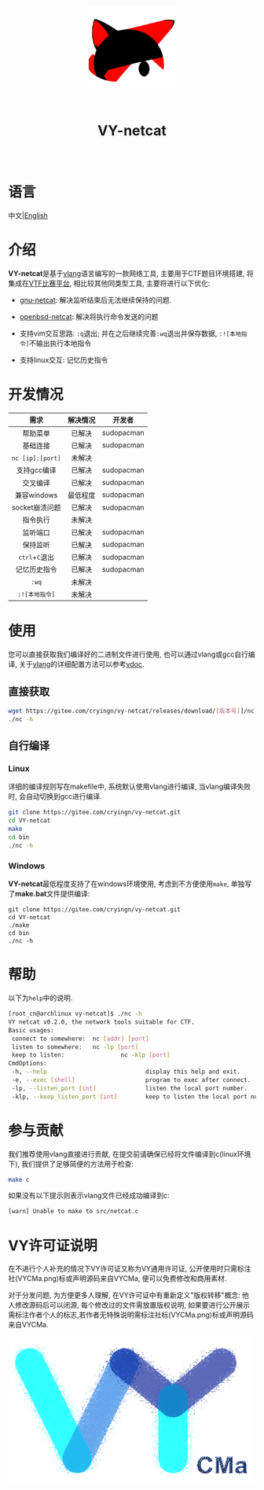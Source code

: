 <div align="center" style="display:grid;place-items:center;">
<p>
    <a href="https://gitee.com/cryingn/vy-netcat" target="_blank"><img width="180" src="./image/VY-netcat.png" alt="VY-netcat logo"></a>
<h1>VY-netcat</h1>
</p>
</div>

# 语言

中文|[English](./README.md)

# 介绍

**VY-netcat**是基于[vlang](https://vlang.io/)语言编写的一款网络工具, 主要用于CTF题目环境搭建, 将集成在[VTF比赛平台](https://gitee.com/cryingn/vtf), 相比较其他同类型工具, 主要将进行以下优化:

* [gnu-netcat](https://netcat.sourceforge.net/): 解决监听结束后无法继续保持的问题.

* [openbsd-netcat](https://man.openbsd.org/nc.1): 解决将执行命令发送的问题

* 支持vim交互思路: `:q`退出; 并在之后继续完善`:wq`退出并保存数据, `:![本地指令]`不输出执行本地指令

* 支持linux交互: 记忆历史指令

# 开发情况

| 需求               | 解决情况 | 开发者        |
|:----------------:|:----:|:----------:|
| 帮助菜单             | 已解决  | sudopacman |
| 基础连接             | 已解决  | sudopacman |
| `nc [ip]:[port]` | 未解决  |            |
| 支持gcc编译          | 已解决  | sudopacman |
| 交叉编译             | 已解决  | sudopacman |
| 兼容windows        | 最低程度 | sudopacman |
| socket崩溃问题       | 已解决  | sudopacman |
| 指令执行             | 未解决  |            |
| 监听端口             | 已解决  | sudopacman |
| 保持监听             | 已解决  | sudopacman |
| `ctrl`+`C`退出     | 已解决  | sudopacman |
| 记忆历史指令           | 已解决  | sudopacman |
| `:wq`            | 未解决  |            |
| `:![本地指令]`       | 未解决  |            |

# 使用

您可以直接获取我们编译好的二进制文件进行使用, 也可以通过vlang或gcc自行编译, 关于[vlang](https://vlang.io/)的详细配置方法可以参考[vdoc](https://gitee.com/sakana_ctf/vdoc).

## 直接获取

```bash
wget https://gitee.com/cryingn/vy-netcat/releases/download/[版本号]]/nc
./nc -h
```

## 自行编译

### Linux

详细的编译规则写在makefile中, 系统默认使用vlang进行编译, 当vlang编译失败时, 会自动切换到gcc进行编译.

```bash
git clone https://gitee.com/cryingn/vy-netcat.git
cd VY-netcat
make
cd bin
./nc -h
```

### Windows

**VY-netcat**最低程度支持了在windows环境使用, 考虑到不方便使用`make`, 单独写了**make.bat**文件提供编译:

```shell
git clone https://gitee.com/cryingn/vy-netcat.git
cd VY-netcat
./make
cd bin
./nc -h
```

# 帮助

以下为`help`中的说明.

```bash
[root_cn@archlinux vy-netcat]$ ./nc -h
VY netcat v0.2.0, the network tools suitable for CTF.
Basic usages:
 connect to somewhere:  nc [addr] [port]
 listen to somewhere:   nc -lp [port]
 keep to listen:                nc -klp [port]
CmdOptions:
 -h, --help                            display this help and exit.
 -e, --exec [shell]                    program to exec after connect.
 -lp, --listen_port [int]              listen the local port number.
 -klp, --keep_listen_port [int]        keep to listen the local port number.
```

# 参与贡献

我们推荐使用vlang直接进行贡献, 在提交前请确保已经将文件编译到c(linux环境下), 我们提供了足够简便的方法用于检查:

```bash
make c
```

如果没有以下提示则表示vlang文件已经成功编译到c:

```bash
[warn] Unable to make to src/netcat.c
```

# VY许可证说明

在不进行个人补充的情况下VY许可证又称为VY通用许可证, 公开使用时只需标注社(VYCMa.png)标或声明源码来自VYCMa, 便可以免费修改和商用素材.

对于分发问题, 为方便更多人理解, 在VY许可证中有重新定义"版权转移"概念: 他人修改源码后可以闭源, 每个修改过的文件需放置版权说明, 如果要进行公开展示需标注作者个人的标志,若作者无特殊说明需标注社标(VYCMa.png)标或声明源码来自VYCMa.

![](./image/VYCMa.png)

